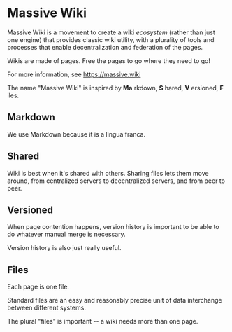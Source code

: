 # Massive Wiki

Massive Wiki is a movement to create a wiki _ecosystem_ (rather than just one engine) that provides classic wiki utility, with a plurality of tools and processes that enable decentralization and federation of the pages.

Wikis are made of pages. Free the pages to go where they need to go!

For more information, see https://massive.wiki

The name "Massive Wiki" is inspired by **Ma** rkdown, **S** hared, **V** ersioned, **F** iles.

## Markdown

We use Markdown because it is a lingua franca.

## Shared

Wiki is best when it's shared with others. Sharing files lets them move around, from centralized servers to decentralized servers, and from peer to peer.

## Versioned

When page contention happens, version history is important to be able to do whatever manual merge is necessary.

Version history is also just really useful.

## Files

Each page is one file.

Standard files are an easy and reasonably precise unit of data interchange between different systems.

The plural "files" is important -- a wiki needs more than one page.